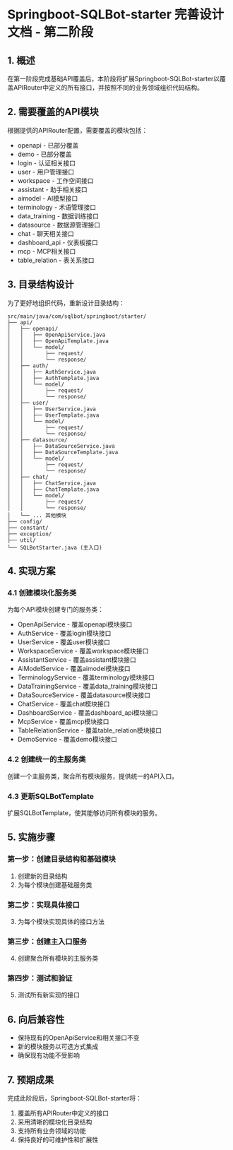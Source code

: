 # Springboot-SQLBot-starter 完善设计文档 - 第二阶段

## 1. 概述

在第一阶段完成基础API覆盖后，本阶段将扩展Springboot-SQLBot-starter以覆盖APIRouter中定义的所有接口，并按照不同的业务领域组织代码结构。

## 2. 需要覆盖的API模块

根据提供的APIRouter配置，需要覆盖的模块包括：
- openapi - 已部分覆盖
- demo - 已部分覆盖
- login - 认证相关接口
- user - 用户管理接口
- workspace - 工作空间接口
- assistant - 助手相关接口
- aimodel - AI模型接口
- terminology - 术语管理接口
- data_training - 数据训练接口
- datasource - 数据源管理接口
- chat - 聊天相关接口
- dashboard_api - 仪表板接口
- mcp - MCP相关接口
- table_relation - 表关系接口

## 3. 目录结构设计

为了更好地组织代码，重新设计目录结构：

```
src/main/java/com/sqlbot/springboot/starter/
├── api/
│   ├── openapi/
│   │   ├── OpenApiService.java
│   │   ├── OpenApiTemplate.java
│   │   └── model/
│   │       ├── request/
│   │       └── response/
│   ├── auth/
│   │   ├── AuthService.java
│   │   ├── AuthTemplate.java
│   │   └── model/
│   │       ├── request/
│   │       └── response/
│   ├── user/
│   │   ├── UserService.java
│   │   ├── UserTemplate.java
│   │   └── model/
│   │       ├── request/
│   │       └── response/
│   ├── datasource/
│   │   ├── DataSourceService.java
│   │   ├── DataSourceTemplate.java
│   │   └── model/
│   │       ├── request/
│   │       └── response/
│   ├── chat/
│   │   ├── ChatService.java
│   │   ├── ChatTemplate.java
│   │   └── model/
│   │       ├── request/
│   │       └── response/
│   └── ... 其他模块
├── config/
├── constant/
├── exception/
├── util/
└── SQLBotStarter.java (主入口)
```

## 4. 实现方案

### 4.1 创建模块化服务类

为每个API模块创建专门的服务类：
- OpenApiService - 覆盖openapi模块接口
- AuthService - 覆盖login模块接口
- UserService - 覆盖user模块接口
- WorkspaceService - 覆盖workspace模块接口
- AssistantService - 覆盖assistant模块接口
- AiModelService - 覆盖aimodel模块接口
- TerminologyService - 覆盖terminology模块接口
- DataTrainingService - 覆盖data_training模块接口
- DataSourceService - 覆盖datasource模块接口
- ChatService - 覆盖chat模块接口
- DashboardService - 覆盖dashboard_api模块接口
- McpService - 覆盖mcp模块接口
- TableRelationService - 覆盖table_relation模块接口
- DemoService - 覆盖demo模块接口

### 4.2 创建统一的主服务类

创建一个主服务类，聚合所有模块服务，提供统一的API入口。

### 4.3 更新SQLBotTemplate

扩展SQLBotTemplate，使其能够访问所有模块的服务。

## 5. 实施步骤

### 第一步：创建目录结构和基础模块
1. 创建新的目录结构
2. 为每个模块创建基础服务类

### 第二步：实现具体接口
3. 为每个模块实现具体的接口方法

### 第三步：创建主入口服务
4. 创建聚合所有模块的主服务类

### 第四步：测试和验证
5. 测试所有新实现的接口

## 6. 向后兼容性

- 保持现有的OpenApiService和相关接口不变
- 新的模块服务以可选方式集成
- 确保现有功能不受影响

## 7. 预期成果

完成此阶段后，Springboot-SQLBot-starter将：
1. 覆盖所有APIRouter中定义的接口
2. 采用清晰的模块化目录结构
3. 支持所有业务领域的功能
4. 保持良好的可维护性和扩展性